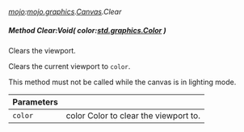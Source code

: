 _[mojo](../../modules/mojo/mojo-module.md):[mojo.graphics](../../modules/mojo/mojo-graphics.md).[Canvas](../../modules/mojo/mojo-graphics-canvas.md).Clear_
##### Method Clear:Void( color:[std.graphics.Color](../../modules/std/std-graphics-color.md) )
Clears the viewport.

Clears the current viewport to `color`.

This method must not be called while the canvas is in lighting mode.

| Parameters |    |
|:-----------|:---|
| `color` | color Color to clear the viewport to. |
